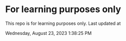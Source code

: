 # For learning purposes only
This repo is for learning purposes only.
Last updated at

Wednesday, August 23, 2023 1:38:25 PM

